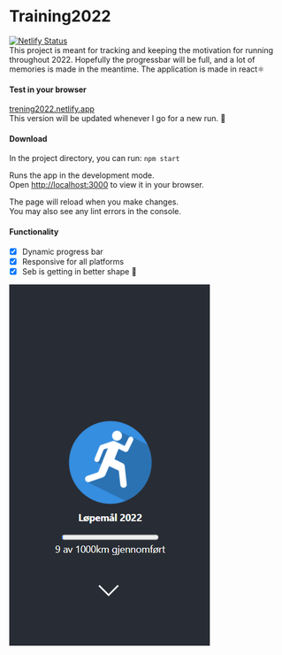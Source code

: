 # Training2022
[![Netlify Status](https://api.netlify.com/api/v1/badges/c7d954d6-0577-49c3-9f75-6f9132ba3b9e/deploy-status)](https://trening2022.netlify.app/) \
This project is meant for tracking and keeping the motivation for running throughout 2022. Hopefully the progressbar will be full, and a lot of memories is made in the meantime. The application is made in react⚛️

#### Test in your browser
<a href="https://trening2022.netlify.app/" target="_blank">trening2022.netlify.app</a>\
This version will be updated whenever I go for a new run. 👟 

#### Download
In the project directory, you can run:
`npm start`

Runs the app in the development mode.\
Open [http://localhost:3000](http://localhost:3000) to view it in your browser.

The page will reload when you make changes.\
You may also see any lint errors in the console. 

#### Functionality 
* [X] Dynamic progress bar 
* [X] Responsive for all platforms 
* [X] Seb is getting in better shape 💪

![Screenshot](pics/screenshot.png) 

